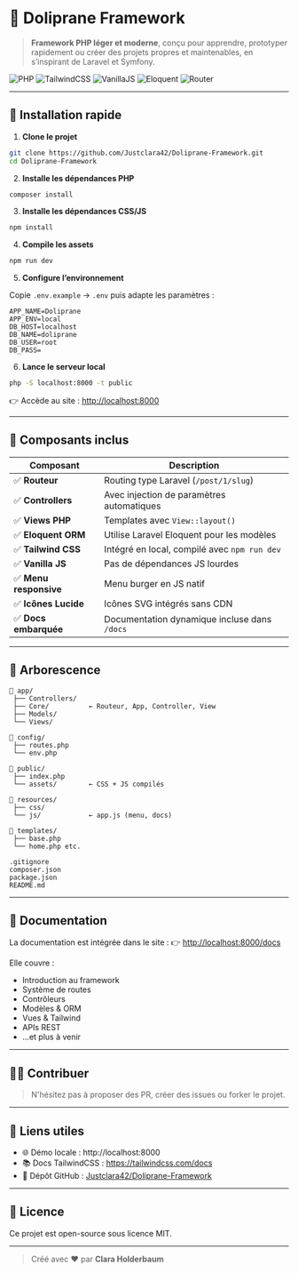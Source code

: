 # 💊 Doliprane Framework

> **Framework PHP léger et moderne**, conçu pour apprendre, prototyper rapidement ou créer des projets propres et maintenables, en s’inspirant de Laravel et Symfony.

![PHP](https://img.shields.io/badge/PHP-8.2%2B-blue?logo=php)
![TailwindCSS](https://img.shields.io/badge/TailwindCSS-4.0-blue?logo=tailwindcss)
![VanillaJS](https://img.shields.io/badge/JavaScript-Vanilla-yellow?logo=javascript)
![Eloquent](https://img.shields.io/badge/ORM-Eloquent-orange)
![Router](https://img.shields.io/badge/Router-Custom-lightgrey)

---

## 🚀 Installation rapide

1. **Clone le projet**

```bash
git clone https://github.com/Justclara42/Doliprane-Framework.git
cd Doliprane-Framework
```

2. **Installe les dépendances PHP**

```bash
composer install
```

3. **Installe les dépendances CSS/JS**

```bash
npm install
```

4. **Compile les assets**

```bash
npm run dev
```

5. **Configure l’environnement**

Copie `.env.example` → `.env` puis adapte les paramètres :

```env
APP_NAME=Doliprane
APP_ENV=local
DB_HOST=localhost
DB_NAME=doliprane
DB_USER=root
DB_PASS=
```

6. **Lance le serveur local**

```bash
php -S localhost:8000 -t public
```

👉 Accède au site : [http://localhost:8000](http://localhost:8000)

---

## 🧩 Composants inclus

| Composant           | Description                                      |
|---------------------|--------------------------------------------------|
| ✅ **Routeur**       | Routing type Laravel (`/post/1/slug`)            |
| ✅ **Controllers**   | Avec injection de paramètres automatiques        |
| ✅ **Views PHP**     | Templates avec `View::layout()`                  |
| ✅ **Eloquent ORM**  | Utilise Laravel Eloquent pour les modèles        |
| ✅ **Tailwind CSS**  | Intégré en local, compilé avec `npm run dev`     |
| ✅ **Vanilla JS**    | Pas de dépendances JS lourdes                   |
| ✅ **Menu responsive** | Menu burger en JS natif                        |
| ✅ **Icônes Lucide** | Icônes SVG intégrés sans CDN                    |
| ✅ **Docs embarquée**| Documentation dynamique incluse dans `/docs`    |

---

## 📁 Arborescence

```
📁 app/
 ├── Controllers/
 ├── Core/          ← Routeur, App, Controller, View
 ├── Models/
 └── Views/

📁 config/
 ├── routes.php
 └── env.php

📁 public/
 ├── index.php
 └── assets/        ← CSS + JS compilés

📁 resources/
 ├── css/
 └── js/            ← app.js (menu, docs)

📁 templates/
 ├── base.php
 └── home.php etc.

.gitignore
composer.json
package.json
README.md
```

---

## 📘 Documentation

La documentation est intégrée dans le site :
👉 [http://localhost:8000/docs](http://localhost:8000/docs)

Elle couvre :
- Introduction au framework
- Système de routes
- Contrôleurs
- Modèles & ORM
- Vues & Tailwind
- APIs REST
- ...et plus à venir

---

## 🧑‍💻 Contribuer

> N'hésitez pas à proposer des PR, créer des issues ou forker le projet.

---

## 🔗 Liens utiles

- 🌐 Démo locale : http://localhost:8000
- 📚 Docs TailwindCSS : https://tailwindcss.com/docs
- 💾 Dépôt GitHub : [Justclara42/Doliprane-Framework](https://github.com/Justclara42/Doliprane-Framework)

---

## 🧠 Licence

Ce projet est open-source sous licence MIT.

---

> Créé avec ❤️ par **Clara Holderbaum**
